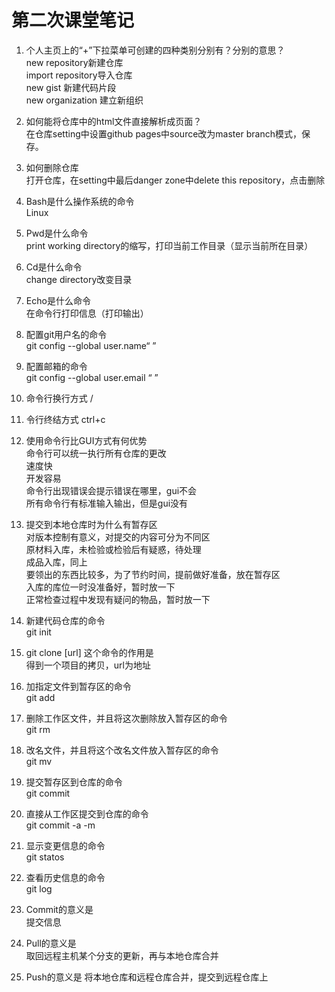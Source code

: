 # 第二次课堂笔记 #

1. 个人主页上的“+”下拉菜单可创建的四种类别分别有？分别的意思？  
new repository新建仓库  
import repository导入仓库  
new gist 新建代码片段  
new organization 建立新组织  

2. 如何能将仓库中的html文件直接解析成页面？  
在仓库setting中设置github pages中source改为master branch模式，保存。

3. 如何删除仓库  
打开仓库，在setting中最后danger zone中delete this repository，点击删除

4. Bash是什么操作系统的命令  
Linux

5. Pwd是什么命令  
print working directory的缩写，打印当前工作目录（显示当前所在目录）  

6. Cd是什么命令  
change directory改变目录  

7. Echo是什么命令  
在命令行打印信息（打印输出）  

8.  配置git用户名的命令  
git config --global user.name“   ”  

9. 配置邮箱的命令  
git config --global user.email “   ”

10. 命令行换行方式
/  

11. 令行终结方式
ctrl+c  

12. 使用命令行比GUI方式有何优势  
命令行可以统一执行所有仓库的更改  
速度快  
开发容易  
命令行出现错误会提示错误在哪里，gui不会  
所有命令行有标准输入输出，但是gui没有  

13. 提交到本地仓库时为什么有暂存区  
  对版本控制有意义，对提交的内容可分为不同区  
  原材料入库，未检验或检验后有疑惑，待处理   
  成品入库，同上  
  要领出的东西比较多，为了节约时间，提前做好准备，放在暂存区  
  入库的库位一时没准备好，暂时放一下  
  正常检查过程中发现有疑问的物品，暂时放一下  

14. 新建代码仓库的命令  
git init

15. git clone [url] 这个命令的作用是  
得到一个项目的拷贝，url为地址

16. 加指定文件到暂存区的命令  
git add

17. 删除工作区文件，并且将这次删除放入暂存区的命令  
git rm  

18. 改名文件，并且将这个改名文件放入暂存区的命令  
git mv

19. 提交暂存区到仓库的命令  
git commit

20. 直接从工作区提交到仓库的命令  
git commit -a -m

21. 显示变更信息的命令  
git statos

22. 查看历史信息的命令  
git log

23. Commit的意义是  
提交信息

24. Pull的意义是  
取回远程主机某个分支的更新，再与本地仓库合并

25. Push的意义是
将本地仓库和远程仓库合并，提交到远程仓库上  